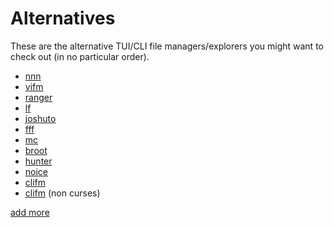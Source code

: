 Alternatives
============

These are the alternative TUI/CLI file managers/explorers you might want to check out (in no particular order).

- [nnn][1]
- [vifm][2]
- [ranger][3]
- [lf][4]
- [joshuto][5]
- [fff][6]
- [mc][7]
- [broot][8]
- [hunter][9]
- [noice][10]
- [clifm][11]
- [clifm][12] (non curses)

[add more][13]


[1]:https://github.com/jarun/nnn/
[2]:https://github.com/vifm/vifm
[3]:https://github.com/ranger/ranger
[4]:https://github.com/gokcehan/lf
[5]:https://github.com/kamiyaa/joshuto
[6]:https://github.com/dylanaraps/fff
[7]:https://github.com/MidnightCommander/mc
[8]:https://github.com/Canop/broot
[9]:https://github.com/rabite0/hunter
[10]:https://github.com/RichardHyde/noice
[11]:https://github.com/pasqu4le/clifm
[12]:https://github.com/leo-arch/clifm
[13]:community.md
